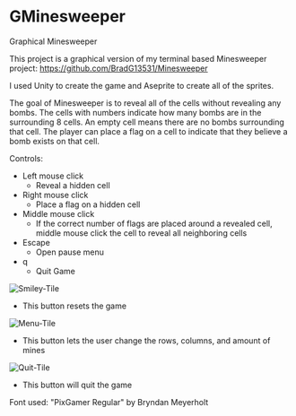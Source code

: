 # GMinesweeper
Graphical Minesweeper

This project is a graphical version of my terminal based Minesweeper project: https://github.com/BradG13531/Minesweeper

I used Unity to create the game and Aseprite to create all of the sprites.

The goal of Minesweeper is to reveal all of the cells without revealing any bombs. The cells with numbers indicate how many bombs are in the surrounding 8 cells. An empty cell means there are no bombs surrounding that cell. The player can place a flag on a cell to indicate that they believe a bomb exists on that cell.

Controls:
- Left mouse click
  - Reveal a hidden cell
- Right mouse click
  - Place a flag on a hidden cell
- Middle mouse click
  - If the correct number of flags are placed around a revealed cell, middle mouse click the cell to reveal all neighboring cells
- Escape
  - Open pause menu
- q
  - Quit Game
 
![Smiley-Tile](https://github.com/BradG13531/GMinesweeper/assets/65570359/fa92d15b-b245-412f-8223-bbe787e4171a)
- This button resets the game

![Menu-Tile](https://github.com/BradG13531/GMinesweeper/assets/65570359/4af2372e-8c19-4f8f-80a1-18ada183632a)
- This button lets the user change the rows, columns, and amount of mines

![Quit-Tile](https://github.com/BradG13531/GMinesweeper/assets/65570359/2a1c33d9-fed7-4b50-9c1e-73c920a1b8a6)
- This button will quit the game



Font used:
"PixGamer Regular" by Bryndan Meyerholt
